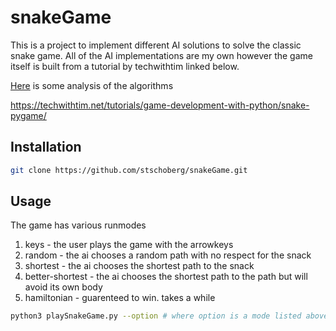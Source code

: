 # snakeGame

This is a project to implement different AI solutions to solve the classic snake game. All of the AI implementations are my own however the game itself is built from a tutorial by techwithtim linked below.


[Here](https://medium.com/@stschoberg/playing-snake-with-ai-2ea68f0e914a) is some analysis of the algorithms


https://techwithtim.net/tutorials/game-development-with-python/snake-pygame/

## Installation

```bash
git clone https://github.com/stschoberg/snakeGame.git
```
## Usage

The game has various runmodes
1. keys - the user plays the game with the arrowkeys
2. random - the ai chooses a random path with no respect for the snack
3. shortest - the ai chooses the shortest path to the snack
4. better-shortest - the ai chooses the shortest path to the path but will avoid its own body
5. hamiltonian - guarenteed to win. takes a while

```bash
python3 playSnakeGame.py --option # where option is a mode listed above
```

